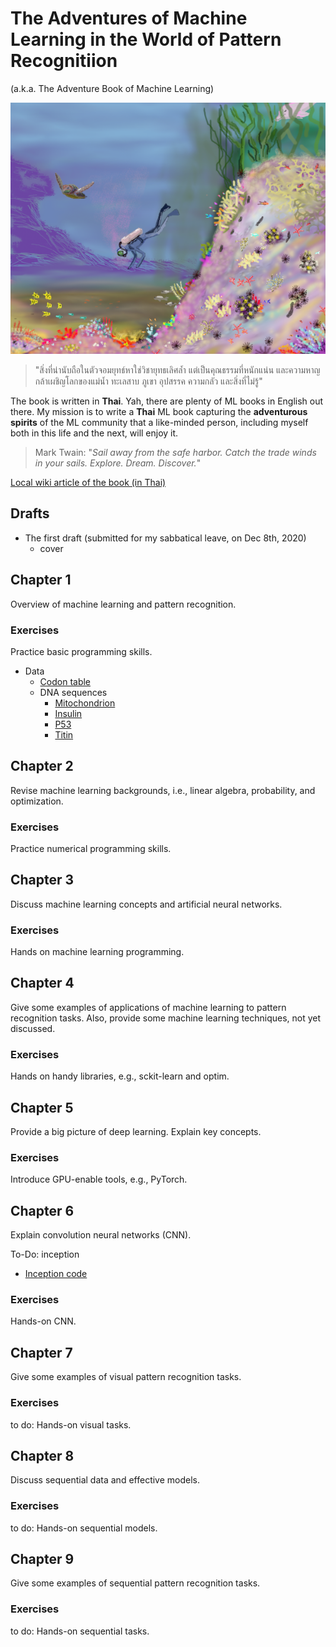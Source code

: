 # The Adventures of Machine Learning in the World of Pattern Recognitiion 
(a.k.a. The Adventure Book of Machine Learning)

![Main Cover Image](https://github.com/tatpongkatanyukul/AdventureBook/blob/main/deep_learning2b.png)

> "สิ่งที่น่านับถือในตัวจอมยุทธ์หาใช่วิชายุทธเลิศล้ำ
> แต่เป็นคุณธรรมที่หนักแน่น และความหาญกล้าเผชิญโลกของแม่น้ำ ทะเลสาบ ภูเขา อุปสรรค ความกลัว และสิ่งที่ไม่รู้"


The book is written in **Thai**.
Yah, there are plenty of ML books in English out there.
My mission is to write a **Thai** ML book capturing the **adventurous spirits** of the ML community
that a like-minded person, including myself both in this life and the next, will enjoy it.

> Mark Twain: "*Sail away from the safe harbor. Catch the trade winds in your sails. Explore. Dream. Discover.*" 


[Local wiki article of the book (in Thai)](http://degas.en.kku.ac.th/coewiki/doku.php?id=pr:advbook)

## Drafts

  * The first draft (submitted for my sabbatical leave, on Dec 8th, 2020)
    * cover


## Chapter 1
Overview of machine learning and pattern recognition.

### Exercises
Practice basic programming skills.

* Data
  * [Codon table](https://github.com/tatpongkatanyukul/AdventureBook/blob/main/codons.txt)
  * DNA sequences
    * [Mitochondrion](https://github.com/tatpongkatanyukul/AdventureBook/blob/main/homo_sapiens_mitochondrion.txt)
    * [Insulin](https://github.com/tatpongkatanyukul/AdventureBook/blob/main/homo_sapiens_insulin.txt)
    * [P53](https://github.com/tatpongkatanyukul/AdventureBook/blob/main/homo_sapiens_p53.txt)
    * [Titin](https://github.com/tatpongkatanyukul/AdventureBook/blob/main/homo_sapiens_titin.txt)

## Chapter 2
Revise machine learning backgrounds, i.e., linear algebra, probability, and optimization.

### Exercises
Practice numerical programming skills.

## Chapter 3
Discuss machine learning concepts and artificial neural networks.

### Exercises
Hands on machine learning programming.

## Chapter 4
Give some examples of applications of machine learning to pattern recognition tasks.
Also, provide some machine learning techniques, not yet discussed.

### Exercises
Hands on handy libraries, e.g., sckit-learn and optim.

## Chapter 5
Provide a big picture of deep learning.
Explain key concepts.

### Exercises
Introduce GPU-enable tools, e.g., PyTorch.

## Chapter 6
Explain convolution neural networks (CNN).

To-Do: inception
  * [Inception code](https://github.com/pytorch/vision/blob/master/torchvision/models/googlenet.py)

### Exercises
Hands-on CNN.

## Chapter 7
Give some examples of visual pattern recognition tasks.

### Exercises
to do: Hands-on visual tasks.

## Chapter 8
Discuss sequential data and effective models.

### Exercises
to do: Hands-on sequential models.

## Chapter 9
Give some examples of sequential pattern recognition tasks.

### Exercises
to do: Hands-on sequential tasks.



